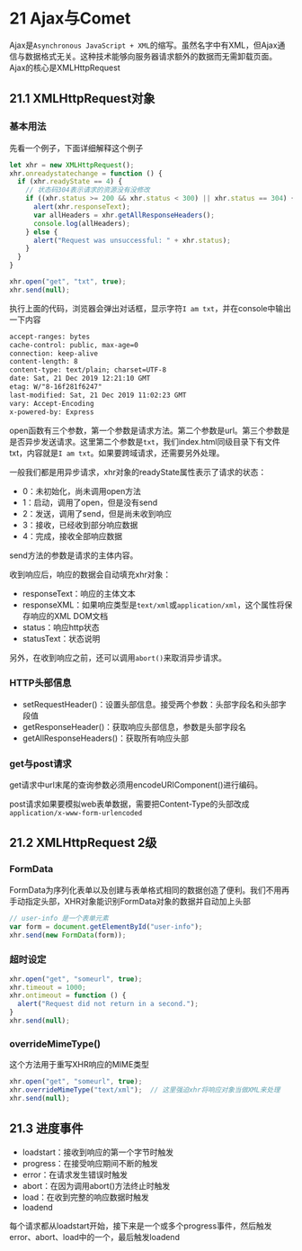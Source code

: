 # 21 Ajax与Comet

Ajax是`Asynchronous JavaScript + XML`的缩写。虽然名字中有XML，但Ajax通信与数据格式无关。这种技术能够向服务器请求额外的数据而无需卸载页面。Ajax的核心是XMLHttpRequest

## 21.1 XMLHttpRequest对象

### 基本用法

先看一个例子，下面详细解释这个例子

```js
let xhr = new XMLHttpRequest();
xhr.onreadystatechange = function () {
  if (xhr.readyState == 4) {
    // 状态码304表示请求的资源没有没修改
    if ((xhr.status >= 200 && xhr.status < 300) || xhr.status == 304) {
      alert(xhr.responseText);
      var allHeaders = xhr.getAllResponseHeaders();
      console.log(allHeaders);
    } else {
      alert("Request was unsuccessful: " + xhr.status);
    }
  }
}

xhr.open("get", "txt", true);
xhr.send(null);
```

执行上面的代码，浏览器会弹出对话框，显示字符`I am txt`，并在console中输出一下内容

```txt
accept-ranges: bytes
cache-control: public, max-age=0
connection: keep-alive
content-length: 8
content-type: text/plain; charset=UTF-8
date: Sat, 21 Dec 2019 12:21:10 GMT
etag: W/"8-16f281f6247"
last-modified: Sat, 21 Dec 2019 11:02:23 GMT
vary: Accept-Encoding
x-powered-by: Express
```

open函数有三个参数，第一个参数是请求方法。第二个参数是url。第三个参数是是否异步发送请求。这里第二个参数是`txt`，我们index.html同级目录下有文件txt，内容就是`I am txt`。如果要跨域请求，还需要另外处理。

一般我们都是用异步请求，xhr对象的readyState属性表示了请求的状态：

- 0：未初始化，尚未调用open方法
- 1：启动，调用了open，但是没有send
- 2：发送，调用了send，但是尚未收到响应
- 3：接收，已经收到部分响应数据
- 4：完成，接收全部响应数据

send方法的参数是请求的主体内容。

收到响应后，响应的数据会自动填充xhr对象：

- responseText：响应的主体文本
- responseXML：如果响应类型是`text/xml`或`application/xml`，这个属性将保存响应的XML DOM文档
- status：响应http状态
- statusText：状态说明

另外，在收到响应之前，还可以调用`abort()`来取消异步请求。

### HTTP头部信息

- setRequestHeader()：设置头部信息。接受两个参数：头部字段名和头部字段值
- getResponseHeader()：获取响应头部信息，参数是头部字段名
- getAllResponseHeaders()：获取所有响应头部

### get与post请求

get请求中url末尾的查询参数必须用encodeURIComponent()进行编码。

post请求如果要模拟web表单数据，需要把Content-Type的头部改成`application/x-www-form-urlencoded`

## 21.2 XMLHttpRequest 2级

### FormData

FormData为序列化表单以及创建与表单格式相同的数据创造了便利。我们不用再手动指定头部，XHR对象能识别FormData对象的数据并自动加上头部

```js
// user-info 是一个表单元素
var form = document.getElementById("user-info");
xhr.send(new FormData(form));
```

### 超时设定

```js
xhr.open("get", "someurl", true);
xhr.timeout = 1000;
xhr.ontimeout = function () {
  alert("Request did not return in a second.");
}
xhr.send(null);
```

### overrideMimeType()

这个方法用于重写XHR响应的MIME类型

```js
xhr.open("get", "someurl", true);
xhr.overrideMimeType("text/xml");  // 这里强迫xhr将响应对象当做XML来处理
xhr.send(null);
```

## 21.3 进度事件

- loadstart：接收到响应的第一个字节时触发
- progress：在接受响应期间不断的触发
- error：在请求发生错误时触发
- abort：在因为调用abort()方法终止时触发
- load：在收到完整的响应数据时触发
- loadend

每个请求都从loadstart开始，接下来是一个或多个progress事件，然后触发error、abort、load中的一个，最后触发loadend
